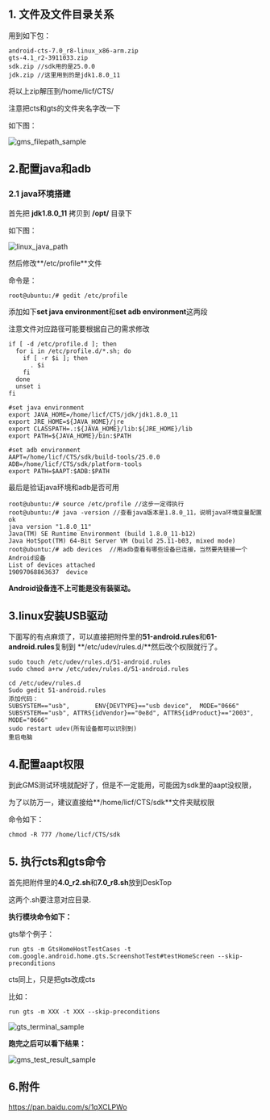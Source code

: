 
## 1. 文件及文件目录关系

用到如下包：

	android-cts-7.0_r8-linux_x86-arm.zip
	gts-4.1_r2-3911033.zip
	sdk.zip //sdk用的是25.0.0
	jdk.zip //这里用到的是jdk1.8.0_11

将以上zip解压到/home/licf/CTS/

注意把cts和gts的文件夹名字改一下

如下图：

![gms_filepath_sample](http://o8r7cqsy6.bkt.clouddn.com/gms_filepath_sample.png)


## 2.配置java和adb

### 2.1 java环境搭建

首先把 **jdk1.8.0_11** 拷贝到 **/opt/** 目录下

如下图：

![linux_java_path](http://o8r7cqsy6.bkt.clouddn.com/linux_java_path.png)

然后修改**/etc/profile**文件

命令是：

	root@ubuntu:/# gedit /etc/profile

添加如下**set java environment**和**set adb environment**这两段

注意文件对应路径可能要根据自己的需求修改

	if [ -d /etc/profile.d ]; then
	  for i in /etc/profile.d/*.sh; do
	    if [ -r $i ]; then
	      . $i
	    fi
	  done
	  unset i
	fi
	
	#set java environment
	export JAVA_HOME=/home/licf/CTS/jdk/jdk1.8.0_11
	export JRE_HOME=${JAVA_HOME}/jre
	export CLASSPATH=.:${JAVA_HOME}/lib:${JRE_HOME}/lib
	export PATH=${JAVA_HOME}/bin:$PATH
	
	#set adb environment
	AAPT=/home/licf/CTS/sdk/build-tools/25.0.0
	ADB=/home/licf/CTS/sdk/platform-tools
	export PATH=$AAPT:$ADB:$PATH

最后是验证java环境和adb是否可用

	root@ubuntu:/# source /etc/profile //这步一定得执行
	root@ubuntu:/# java -version //查看java版本是1.8.0_11，说明java环境变量配置ok
	java version "1.8.0_11"
	Java(TM) SE Runtime Environment (build 1.8.0_11-b12)
	Java HotSpot(TM) 64-Bit Server VM (build 25.11-b03, mixed mode)
	root@ubuntu:/# adb devices  //用adb查看有哪些设备已连接，当然要先链接一个Android设备
	List of devices attached
	19097068863637	device
	
**Android设备连不上可能是没有装驱动。**

## 3.linux安装USB驱动

下面写的有点麻烦了，可以直接把附件里的**51-android.rules**和**61-android.rules**复制到
**/etc/udev/rules.d/**然后改个权限就行了。

	sudo touch /etc/udev/rules.d/51-android.rules
	sudo chmod a+rw /etc/udev/rules.d/51-android.rules
	
	cd /etc/udev/rules.d
	Sudo gedit 51-android.rules
	添加代码：
	SUBSYSTEM=="usb",       ENV{DEVTYPE}=="usb device",  MODE="0666"
	SUBSYSTEM=="usb", ATTRS{idVendor}=="0e8d", ATTRS{idProduct}=="2003", MODE="0666" 
	sudo restart udev(所有设备都可以识别到)
	重启电脑

## 4.配置aapt权限

到此GMS测试环境就配好了，但是不一定能用，可能因为sdk里的aapt没权限，

为了以防万一，建议直接给**/home/licf/CTS/sdk**文件夹赋权限

命令如下：

	chmod -R 777 /home/licf/CTS/sdk

## 5. 执行cts和gts命令

首先把附件里的**4.0\_r2.sh**和**7.0\_r8.sh**放到DeskTop

这两个.sh要注意对应目录.


**执行模块命令如下：**

gts举个例子：

	run gts -m GtsHomeHostTestCases -t com.google.android.home.gts.ScreenshotTest#testHomeScreen --skip-preconditions

cts同上，只是把gts改成cts

比如：

	run gts -m XXX -t XXX --skip-preconditions

![gts_terminal_sample](http://o8r7cqsy6.bkt.clouddn.com/gts_terminal_sample.png)

**跑完之后可以看下结果：**

![gms_test_result_sample](http://o8r7cqsy6.bkt.clouddn.com/gms_test_result_sample.png)

## 6.附件

https://pan.baidu.com/s/1qXCLPWo